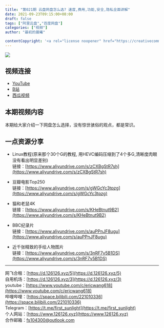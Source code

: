 ```yaml
---
title: "第021期 云盘网盘怎么选? 速度,费用,功能,安全,隐私全面讲解"
date: 2021-09-23T09:15:00+08:00
draft: false
tags: ["阿里云盘","百度网盘"]
categories: ["视频"]
author: "最初的晨曦"

contentCopyright: '<a rel="license noopener" href="https://creativecommons.org/licenses/by-nc-sa/4.0/deed.zh" target="_blank">本文章采用 CC BY-NC-SA 4.0 许可协议</a>'
---
```


![](../../images/021/0.jpg)
	
## 视频连接
- [YouTube](https://www.youtube.com/watch?v=osHEwjq3Gso)
- [B站](https://www.bilibili.com/video/BV17L411472R/)
- [西瓜视频](https://www.ixigua.com/7011309401076138526)

## 本期视频内容

本期给大家介绍一下网盘怎么选择，没有惊世骇俗的观点，都是常识。

## 一点资源分享

- Linux教程(原来那个30个G的教程, 用HEVC编码压缩到了4个多G,清晰度肉眼没有看出明显差别)  
  链接：[https://www.aliyundrive.com/s/zCXBgStR7sh](https://www.aliyundrive.com/s/zCXBgStR7sh)

- 豆瓣电影Top250  
  链接：[https://www.aliyundrive.com/s/gWGcYc3tpzg](https://www.aliyundrive.com/s/gWGcYc3tpzg)  

- 猫和老鼠4K  
  链接：[https://www.aliyundrive.com/s/KHeBtnut9B2](https://www.aliyundrive.com/s/KHeBtnut9B2)

- BBC纪录片  
  链接：[https://www.aliyundrive.com/s/auPPnJF8ugu](https://www.aliyundrive.com/s/auPPnJF8ugu)

- 近千张精致的手绘人物图片  
  链接：[https://www.aliyundrive.com/s/3nRF7v5B1DS](https://www.aliyundrive.com/s/3nRF7v5B1DS)

---

网飞合租：[https://d.126126.xyz/5](https://d.126126.xyz/5)  
自用机场：[https://d.126126.xyz/3](https://d.126126.xyz/3)  
youtube：[https://www.youtube.com/c/ericwang618](https://www.youtube.com/c/ericwang618)  
哔哩哔哩：[https://space.bilibili.com/221010336](https://space.bilibili.com/221010336)  
Telegram：[https://t.me/first_sunlight](https://t.me/first_sunlight)  
个人网站：[https://www.126126.xyz](https://www.126126.xyz)  
合作邮箱：fs104300@outlook.com